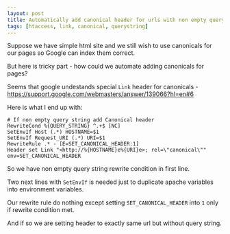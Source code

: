 ```yaml
---
layout: post
title: Automatically add canonical header for urls with non empty query strings
tags: [htaccess, link, canonical, querystring]
---
```


Suppose we have simple html site and we still wish to use canonicals for our pages so Google can index them correct.

But here is tricky part - how could we automate adding canonicals for pages?

Seems that google undestands special `Link` header for canonicals - https://support.google.com/webmasters/answer/139066?hl=en#6

Here is what I end up with:

```
# If non empty query string add Canonical header
RewriteCond %{QUERY_STRING} ^.+$ [NC]
SetEnvIf Host (.*) HOSTNAME=$1
SetEnvIf Request_URI (.*) URI=$1
RewriteRule .* - [E=SET_CANONICAL_HEADER:1]
Header set Link "<http://%{HOSTNAME}e%{URI}e>; rel=\"canonical\"" env=SET_CANONICAL_HEADER
```

So we have non empty query string rewrite condition in first line.

Two next lines with `SetEnvIf` is needed just to duplicate apache variables into environment variables.

Our rewrite rule do nothing except setting `SET_CANONICAL_HEADER` into `1` only if rewrite condition met.

And if so we are setting header to exactly same url but without query string.



